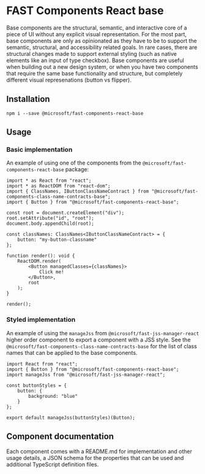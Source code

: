 # FAST Components React base

Base components are the structural, semantic, and interactive core of a piece of UI without any explicit visual representation. For the most part, base components are only as opinionated as they have to be to support the semantic, structural, and accessibility related goals. In rare cases, there are structural changes made to support external styling (such as native elements like an input of type checkbox). Base components are useful when building out a new design system, or when you have two components that require the same base functionality and structure, but completely different visual represenations (button vs flipper).

## Installation

`npm i --save @microsoft/fast-components-react-base`

## Usage

### Basic implementation

An example of using one of the components from the `@microsoft/fast-components-react-base` package:

```tsx
import * as React from "react";
import * as ReactDOM from "react-dom";
import { ClassNames, IButtonClassNameContract } from "@microsoft/fast-components-class-name-contracts-base";
import { Button } from "@microsoft/fast-components-react-base";

const root = document.createElement("div");
root.setAttribute("id", "root");
document.body.appendChild(root);

const classNames: ClassNames<IButtonClassNameContract> = {
    button: "my-button-classname"
};

function render(): void {
    ReactDOM.render(
        <Button managedClasses={classNames}>
            Click me!
        </Button>,
        root
    );
}

render();
```

### Styled implementation

An example of using the `manageJss` from `@microsoft/fast-jss-manager-react` higher order component to export a component with a JSS style. See the `@microsoft/fast-components-class-name-contracts-base` for the list of class names that can be applied to the base components.

```tsx
import React from "react";
import { Button } from "@microsoft/fast-components-react-base";
import manageJss from "@microsoft/fast-jss-manager-react";

const buttonStyles = {
    button: {
        background: "blue"
    }
};

export default manageJss(buttonStyles)(Button);
```

## Component documentation

Each component comes with a README.md for implementation and other usage details, a JSON schema for the properties that can be used and additional TypeScript definition files.
